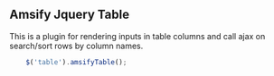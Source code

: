 Amsify Jquery Table
-------------------

This is a plugin for rendering inputs in table columns and call ajax on search/sort rows by column names.

```js
	$('table').amsifyTable();
```
